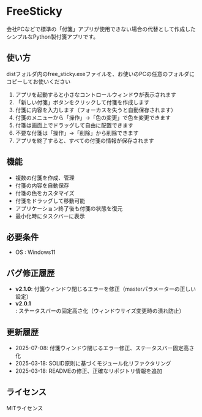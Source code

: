 # FreeSticky

会社PCなどで標準の「付箋」アプリが使用できない場合の代替として作成したシンプルなPython製付箋アプリです。

## 使い方
distフォルダ内のfree_sticky.exeファイルを、お使いのPCの任意のフォルダにコピーしてお使いください

1. アプリを起動すると小さなコントロールウィンドウが表示されます
2. 「新しい付箋」ボタンをクリックして付箋を作成します
3. 付箋に内容を入力します（フォーカスを失うと自動保存されます）
4. 付箋のメニューから「操作」→「色の変更」で色を変更できます
5. 付箋は画面上でドラッグして自由に配置できます
6. 不要な付箋は「操作」→「削除」から削除できます
7. アプリを終了すると、すべての付箋の情報が保存されます


## 機能

- 複数の付箋を作成、管理
- 付箋の内容を自動保存
- 付箋の色をカスタマイズ
- 付箋をドラッグして移動可能
- アプリケーション終了後も付箋の状態を復元
- 最小化時にタスクバーに表示

## 必要条件

- OS : Windows11

## バグ修正履歴

- **v2.1.0**: 付箋ウィンドウ閉じるエラーを修正（masterパラメーターの正しい設定）
- **v2.0.1**: ステータスバーの固定高さ化（ウィンドウサイズ変更時の潰れ防止）

## 更新履歴

- 2025-07-08: 付箋ウィンドウ閉じるエラー修正、ステータスバー固定高さ化
- 2025-03-18: SOLID原則に基づくモジュール化リファクタリング
- 2025-03-18: READMEの修正、正確なリポジトリ情報を追加

## ライセンス

MITライセンス